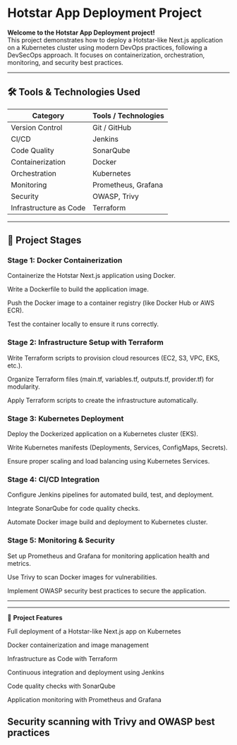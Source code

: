 # Hotstar App Deployment Project

**Welcome to the Hotstar App Deployment project!**  
This project demonstrates how to deploy a Hotstar-like Next.js application on a Kubernetes cluster using modern DevOps practices, following a DevSecOps approach. It focuses on containerization, orchestration, monitoring, and security best practices.

---

## 🛠️ Tools & Technologies Used

| Category             | Tools / Technologies           |
|---------------------|-------------------------------|
| Version Control      | Git / GitHub                  |
| CI/CD                | Jenkins                        |
| Code Quality         | SonarQube                     |
| Containerization     | Docker                        |
| Orchestration        | Kubernetes                    |
| Monitoring           | Prometheus, Grafana           |
| Security             | OWASP, Trivy                  |
| Infrastructure as Code | Terraform                   |

---

## 🚦 Project Stages

### Stage 1: Docker Containerization

Containerize the Hotstar Next.js application using Docker.

Write a Dockerfile to build the application image.

Push the Docker image to a container registry (like Docker Hub or AWS ECR).

Test the container locally to ensure it runs correctly.

### Stage 2: Infrastructure Setup with Terraform

Write Terraform scripts to provision cloud resources (EC2, S3, VPC, EKS, etc.).

Organize Terraform files (main.tf, variables.tf, outputs.tf, provider.tf) for modularity.

Apply Terraform scripts to create the infrastructure automatically.

### Stage 3: Kubernetes Deployment

Deploy the Dockerized application on a Kubernetes cluster (EKS).

Write Kubernetes manifests (Deployments, Services, ConfigMaps, Secrets).

Ensure proper scaling and load balancing using Kubernetes Services.

### Stage 4: CI/CD Integration

Configure Jenkins pipelines for automated build, test, and deployment.

Integrate SonarQube for code quality checks.

Automate Docker image build and deployment to Kubernetes cluster.

### Stage 5: Monitoring & Security

Set up Prometheus and Grafana for monitoring application health and metrics.

Use Trivy to scan Docker images for vulnerabilities.

Implement OWASP security best practices to secure the application.

---


---

🌟 **Project Features**

Full deployment of a Hotstar-like Next.js app on Kubernetes

Docker containerization and image management

Infrastructure as Code with Terraform

Continuous integration and deployment using Jenkins

Code quality checks with SonarQube

Application monitoring with Prometheus and Grafana

Security scanning with Trivy and OWASP best practices
---
